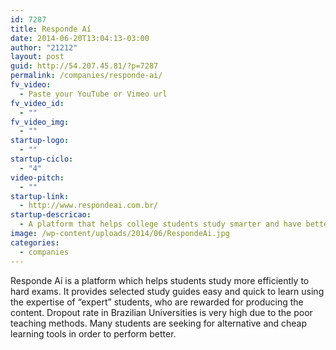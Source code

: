 ```yaml
---
id: 7287
title: Responde Aí
date: 2014-06-20T13:04:13-03:00
author: "21212"
layout: post
guid: http://54.207.45.81/?p=7287
permalink: /companies/responde-ai/
fv_video:
  - Paste your YouTube or Vimeo url
fv_video_id:
  - ""
fv_video_img:
  - ""
startup-logo:
  - ""
startup-ciclo:
  - "4"
video-pitch:
  - ""
startup-link:
  - http://www.respondeai.com.br/
startup-descricao:
  - A platform that helps college students study smarter and have better grades.
image: /wp-content/uploads/2014/06/RespondeAi.jpg
categories:
  - companies
---
```

Responde Aí is a platform which helps students study more efficiently to hard exams. It provides selected study guides easy and quick to learn using the expertise of “expert” students, who are rewarded for producing the content. Dropout rate in Brazilian Universities is very high due to the poor teaching methods. Many students are seeking for alternative and cheap learning tools in order to perform better.